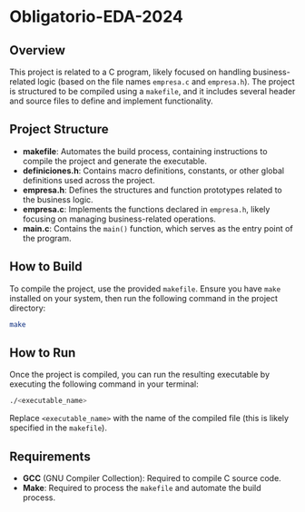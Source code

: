 # Obligatorio-EDA-2024

## Overview

This project is related to a C program, likely focused on handling business-related logic (based on the file names `empresa.c` and `empresa.h`). The project is structured to be compiled using a `makefile`, and it includes several header and source files to define and implement functionality.

## Project Structure

- **makefile**: Automates the build process, containing instructions to compile the project and generate the executable.
- **definiciones.h**: Contains macro definitions, constants, or other global definitions used across the project.
- **empresa.h**: Defines the structures and function prototypes related to the business logic.
- **empresa.c**: Implements the functions declared in `empresa.h`, likely focusing on managing business-related operations.
- **main.c**: Contains the `main()` function, which serves as the entry point of the program.

## How to Build

To compile the project, use the provided `makefile`. Ensure you have `make` installed on your system, then run the following command in the project directory:

```bash
make
```

## How to Run

Once the project is compiled, you can run the resulting executable by executing the following command in your terminal:

```bash
./<executable_name>
```

Replace `<executable_name>` with the name of the compiled file (this is likely specified in the `makefile`).

## Requirements

- **GCC** (GNU Compiler Collection): Required to compile C source code.
- **Make**: Required to process the `makefile` and automate the build process.
